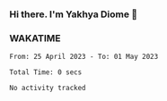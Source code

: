 ### Hi there. I'm Yakhya Diome 👋

### WAKATIME
<!--START_SECTION:waka-->

```text
From: 25 April 2023 - To: 01 May 2023

Total Time: 0 secs

No activity tracked
```

<!--END_SECTION:waka-->
